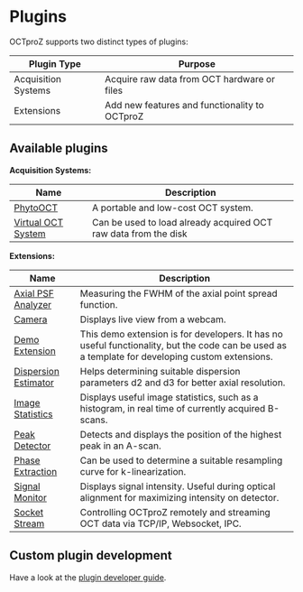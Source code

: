 # Plugins

OCTproZ supports two distinct types of plugins:

| **Plugin Type** | **Purpose** |
|-----------------|-------------|
| Acquisition Systems | Acquire raw data from OCT hardware or files | 
| Extensions | Add new features and functionality to OCTproZ |

## Available plugins


__Acquisition Systems:__

| Name | Description |
|-----|-----|
|[PhytoOCT](https://github.com/spectralcode/PhytoOCT)| A portable and low-cost OCT system.|
|[Virtual OCT System](octproz_project/octproz_plugins/octproz_virtual_oct_system)| Can be used to load already acquired OCT raw data from the disk|


__Extensions:__

| Name | Description |
|------|-------------|
|[Axial PSF Analyzer](https://github.com/spectralcode/AxialPsfAnalyzerExtension)| Measuring the FWHM of the axial point spread function.|
|[Camera](https://github.com/spectralcode/CameraExtension)| Displays live view from a webcam.|
|[Demo Extension](octproz_project/octproz_plugins/octproz_demo_extension)| This demo extension is for developers. It has no useful functionality, but the code can be used as a template for developing custom extensions.|
|[Dispersion Estimator](https://github.com/spectralcode/DispersionEstimatorExtension)| Helps determining suitable dispersion parameters d2 and d3 for better axial resolution. |
|[Image Statistics](https://github.com/spectralcode/ImageStatisticsExtension)| Displays useful image statistics, such as a histogram, in real time of currently acquired B-scans. |
|[Peak Detector](https://github.com/spectralcode/PeakDetectorExtension)| Detects and displays the position of the highest peak in an A-scan.|
|[Phase Extraction](https://github.com/spectralcode/PhaseExtractionExtension)| Can be used to determine a suitable resampling curve for k-linearization.|
|[Signal Monitor](https://github.com/spectralcode/SignalMonitorExtension)| Displays signal intensity. Useful during optical alignment for maximizing intensity on detector.|
|[Socket Stream](https://github.com/spectralcode/SocketStreamExtension)| Controlling OCTproZ remotely and streaming OCT data via TCP/IP, Websocket, IPC.|

## Custom plugin development
Have a look at the [plugin developer guide](https://spectralcode.github.io/OCTproZ/site/developer.html). 